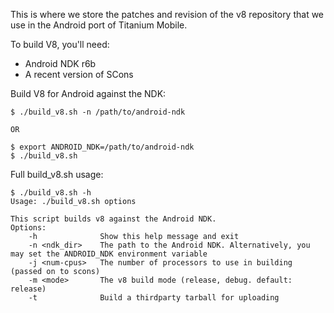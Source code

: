This is where we store the patches and revision of the v8 repository that we use in the Android port of Titanium Mobile.

To build V8, you'll need:

- Android NDK r6b
- A recent version of SCons

Build V8 for Android against the NDK:

```
$ ./build_v8.sh -n /path/to/android-ndk

OR

$ export ANDROID_NDK=/path/to/android-ndk
$ ./build_v8.sh
```

Full build_v8.sh usage:

```
$ ./build_v8.sh -h
Usage: ./build_v8.sh options

This script builds v8 against the Android NDK. 
Options:
	-h              Show this help message and exit
	-n <ndk_dir>    The path to the Android NDK. Alternatively, you may set the ANDROID_NDK environment variable
	-j <num-cpus>   The number of processors to use in building (passed on to scons)
	-m <mode>       The v8 build mode (release, debug. default: release)
	-t              Build a thirdparty tarball for uploading
```
